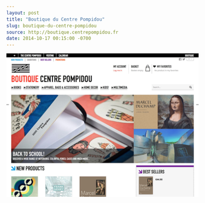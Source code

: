 ```yaml
---
layout: post
title: "Boutique du Centre Pompidou"
slug: boutique-du-centre-pompidou
source: http://boutique.centrepompidou.fr
date: 2014-10-17 00:15:00 -0700
---
```


<img src="/assets/img/screenshots/boutique-du-centre-pompidou.jpg">